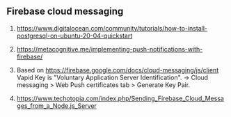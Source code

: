 ## Firebase cloud messaging

1. https://www.digitalocean.com/community/tutorials/how-to-install-postgresql-on-ubuntu-20-04-quickstart

2. https://metacognitive.me/implementing-push-notifications-with-firebase/

3. Based on https://firebase.google.com/docs/cloud-messaging/js/client
Vapid Key is "Voluntary Application Server Identification".
 -> Cloud messaging > Web Push certificates tab >  Generate Key Pair. 
4. https://www.techotopia.com/index.php/Sending_Firebase_Cloud_Messages_from_a_Node.js_Server